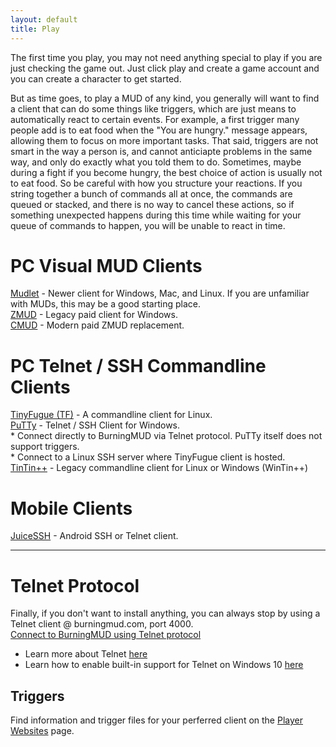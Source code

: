 ```yaml
---
layout: default
title: Play
---
```

The first time you play, you may not need anything special to play if you are just checking the game out. Just click play and create a game account and you can create a character to get started.

But as time goes, to play a MUD of any kind, you generally will want to find a client that can do some things like triggers, which are just means to automatically react to certain events. For example, a first trigger many people add is to eat food when the "You are hungry." message appears, allowing them to focus on more important tasks. That said, triggers are not smart in the way a person is, and cannot anticiapte problems in the same way, and only do exactly what you told them to do. Sometimes, maybe during a fight if you become hungry, the best choice of action is usually not to eat food. So be careful with how you structure your reactions. If you string together a bunch of commands all at once, the commands are queued or stacked, and there is no way to cancel these actions, so if something unexpected happens during this time while waiting for your queue of commands to happen, you will be unable to react in time.

# PC Visual MUD Clients
[Mudlet](https://www.mudlet.org/) - Newer client for Windows, Mac, and Linux. If you are unfamiliar with MUDs, this may be a good starting place.<br>
[ZMUD](https://www.zuggsoft.com/) - Legacy paid client for Windows.<br>
[CMUD](https://www.zuggsoft.com/) - Modern paid ZMUD replacement.<br>

# PC Telnet / SSH Commandline Clients
[TinyFugue (TF)](https://tinyfugue.sourceforge.net/) - A commandline client for Linux.<br>
[PuTTy](https://putty.org/) - Telnet / SSH Client for Windows.<br>
    * Connect directly to BurningMUD via Telnet protocol. PuTTy itself does not support triggers.<br>
    * Connect to a Linux SSH server where TinyFugue client is hosted.<br>
[TinTin++](https://tintin.mudhalla.net/) - Legacy commandline client for Linux or Windows (WinTin++)<br>

# Mobile Clients
[JuiceSSH](https://juicessh.com/) - Android SSH or Telnet client.

* * *

# Telnet Protocol
Finally, if you don't want to install anything, you can always stop by using a Telnet client @ burningmud.com, port 4000.<br>
[Connect to BurningMUD using Telnet protocol](telnet://burningmud.com:4000)<br>
* Learn more about Telnet [here](https://learn.microsoft.com/en-us/windows-server/administration/windows-commands/telnet)<br>
* Learn how to enable built-in support for Telnet on Windows 10 [here](https://social.technet.microsoft.com/wiki/contents/articles/38433.windows-10-enabling-telnet-client.aspx)


## Triggers
Find information and trigger files for your perferred client on the [Player Websites](/player_sites.markdown) page.